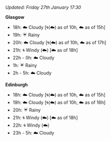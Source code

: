 *Updated: Friday 27th January 17:30*

**Glasgow**

* 18h: :cloud: Cloudy [:cyclone:(:cloud:) as of 10h, :cloud: as of 15h]
* 19h: :umbrella: Rainy
* 20h: :cloud: Cloudy [:cyclone:(:cloud:) as of 10h, :cloud: as of 17h]
* 21h: :cyclone: Windy (:cloud:) [:cloud: as of 18h]
* 22h - 0h: :cloud: Cloudy
* 1h: :umbrella: Rainy
* 2h - 5h: :cloud: Cloudy

**Edinburgh**

* 18h: :cloud: Cloudy [:cyclone:(:cloud:) as of 10h, :cloud: as of 15h]
* 19h: :cloud: Cloudy [:cyclone:(:cloud:) as of 10h, :cloud: as of 16h]
* 20h: :umbrella: Rainy
* 21h: :cyclone: Windy (:cloud:) [:cloud: as of 18h]
* 22h: :cyclone: Windy (:cloud:)
* 23h - 5h: :cloud: Cloudy

